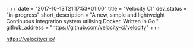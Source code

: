 +++
date = "2017-10-13T21:17:53+01:00"
title = "Velocity CI"
dev_status = "in-progress"
short_description = "A new, simple and lightweight Continuous Integration system utilising Docker. Written in Go."
github_address = "https://github.com/velocity-ci/velocity"
+++

https://velocityci.io/
